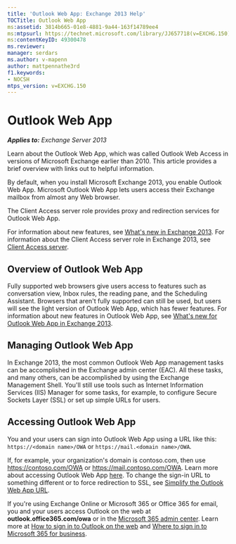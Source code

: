 ```yaml
---
title: 'Outlook Web App: Exchange 2013 Help'
TOCTitle: Outlook Web App
ms:assetid: 3814b665-01e8-4881-9a44-163f14789ee4
ms:mtpsurl: https://technet.microsoft.com/library/JJ657718(v=EXCHG.150)
ms:contentKeyID: 49300478
ms.reviewer: 
manager: serdars
ms.author: v-mapenn
author: mattpennathe3rd
f1.keywords:
- NOCSH
mtps_version: v=EXCHG.150
---
```


# Outlook Web App

_**Applies to:** Exchange Server 2013_

Learn about the Outlook Web App, which was called Outlook Web Access in versions of Microsoft Exchange earlier than 2010. This article provides a brief overview with links out to helpful information.

By default, when you install Microsoft Exchange 2013, you enable Outlook Web App. Microsoft Outlook Web App lets users access their Exchange mailbox from almost any Web browser.

The Client Access server role provides proxy and redirection services for Outlook Web App.

For information about new features, see [What's new in Exchange 2013](what-s-new-in-exchange-2013-exchange-2013-help.md). For information about the Client Access server role in Exchange 2013, see [Client Access server](client-access-server-exchange-2013-help.md).

## Overview of Outlook Web App

Fully supported web browsers give users access to features such as conversation view, Inbox rules, the reading pane, and the Scheduling Assistant. Browsers that aren't fully supported can still be used, but users will see the light version of Outlook Web App, which has fewer features. For information about new features in Outlook Web App, see [What's new for Outlook Web App in Exchange 2013](what-s-new-for-outlook-web-app-in-exchange-2013-exchange-2013-help.md).

## Managing Outlook Web App

In Exchange 2013, the most common Outlook Web App management tasks can be accomplished in the Exchange admin center (EAC). All these tasks, and many others, can be accomplished by using the Exchange Management Shell. You'll still use tools such as Internet Information Services (IIS) Manager for some tasks, for example, to configure Secure Sockets Layer (SSL) or set up simple URLs for users.

## Accessing Outlook Web App

You and your users can sign into Outlook Web App using a URL like this: `https://<domain name>/OWA` or `https://mail.<domain name>/OWA`.

If, for example, your organization's domain is contoso.com, then use <https://contoso.com/OWA> or <https://mail.contoso.com/OWA>. Learn more about accessing Outlook Web App [here](https://docs.microsoft.com/exchange/troubleshoot/client-connectivity/set-up-web-access). To change the sign-in URL to something different or to force redirection to SSL, see [Simplify the Outlook Web App URL](simplify-the-outlook-web-app-url-exchange-2013-help.md).

If you're using Exchange Online or Microsoft 365 or Office 365 for email, you and your users access Outlook on the web at **outlook.office365.com/owa** or in the [Microsoft 365 admin center](https://admin.microsoft.com). Learn more at [How to sign in to Outlook on the web](https://support.microsoft.com/office/763fab4d-0138-4814-b450-37fc286bcb79) and [Where to sign in to Microsoft 365 for business](https://support.microsoft.com/office/e9eb7d51-5430-4929-91ab-6157c5a050b4).
